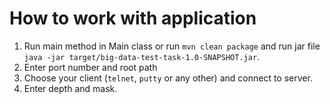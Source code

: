 # How to work with application
1. Run main method in Main class or run `mvn clean package` and run jar file `java -jar target/big-data-test-task-1.0-SNAPSHOT.jar`.
2. Enter port number and root path
3. Choose your client (`telnet`, `putty` or any other) and connect to server.
4. Enter depth and mask.
